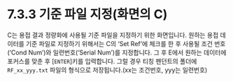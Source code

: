 ﻿# 7.3.3 기준 파일 지정(화면의 C)

C는 용접 결과 정량화에 사용될 기준 파일을 지정하기 위한 화면입니다. 원하는 용접 데이터를 기준 파일로 지정하기 위해서는 C의 ‘Set Ref’에 체크를 한 후 사용될 조건 번호(‘Cond Num’)와 일련번호(‘Serial Num’)를 지정합니다. 그 후 E에서 원하는 데이터에 포커스를 맞춘 후 [```ENTER```]키를 입력합니다. 그럴 경우 티칭 펜던트의 폴더에 ```RF_xx_yyy.txt``` 파일의 형식으로 저장됩니다.(xx는 조건번호, yyy는 일련번호)
